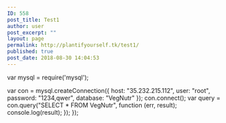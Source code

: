 ```yaml
---
ID: 558
post_title: Test1
author: user
post_excerpt: ""
layout: page
permalink: http://plantifyourself.tk/test1/
published: true
post_date: 2018-08-30 14:04:53
---
```

var mysql = require('mysql');

var con = mysql.createConnection({
host: "35.232.215.112",
user: "root",
password: "1234,qwer",
database: "VegNutr"
});
con.connect();
var query = con.query("SELECT * FROM VegNutr", function (err, result);
console.log(result);
});
});